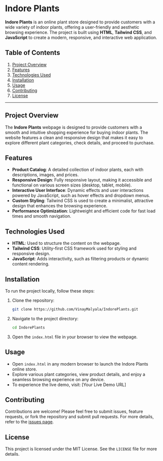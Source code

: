 # Indore Plants

**Indore Plants** is an online plant store designed to provide customers with a wide variety of indoor plants, offering a user-friendly and aesthetic browsing experience. The project is built using **HTML**, **Tailwind CSS**, and **JavaScript** to create a modern, responsive, and interactive web application.

## Table of Contents

1. [Project Overview](#project-overview)
2. [Features](#features)
3. [Technologies Used](#technologies-used)
4. [Installation](#installation)
5. [Usage](#usage)
6. [Contributing](#contributing)
7. [License](#license)

---

## Project Overview

The **Indore Plants** webpage is designed to provide customers with a smooth and intuitive shopping experience for buying indoor plants. The website features a clean and responsive design that makes it easy to explore different plant categories, check details, and proceed to purchase.

## Features

- **Product Catalog**: A detailed collection of indoor plants, each with descriptions, images, and prices.
- **Responsive Design**: Fully responsive layout, making it accessible and functional on various screen sizes (desktop, tablet, mobile).
- **Interactive User Interface**: Dynamic effects and user interactions powered by JavaScript, such as hover effects and dropdown menus.
- **Custom Styling**: Tailwind CSS is used to create a minimalist, attractive design that enhances the browsing experience.
- **Performance Optimization**: Lightweight and efficient code for fast load times and smooth navigation.

## Technologies Used

- **HTML**: Used to structure the content on the webpage.
- **Tailwind CSS**: Utility-first CSS framework used for styling and responsive design.
- **JavaScript**: Adds interactivity, such as filtering products or dynamic content rendering.

## Installation

To run the project locally, follow these steps:

1. Clone the repository:

   ```bash
   git clone https://github.com/VinayMalyala/IndorePlants.git
   ```

2. Navigate to the project directory:

   ```bash
   cd IndorePlants
   ```

3. Open the `index.html` file in your browser to view the webpage.

## Usage

- Open `index.html` in any modern browser to launch the Indore Plants online store.
- Explore various plant categories, view product details, and enjoy a seamless browsing experience on any device.
- To experience the live demo, visit: [Your Live Demo URL]

## Contributing

Contributions are welcome! Please feel free to submit issues, feature requests, or fork the repository and submit pull requests. For more details, refer to the [issues page](#).

## License

This project is licensed under the MIT License. See the `LICENSE` file for more details.
